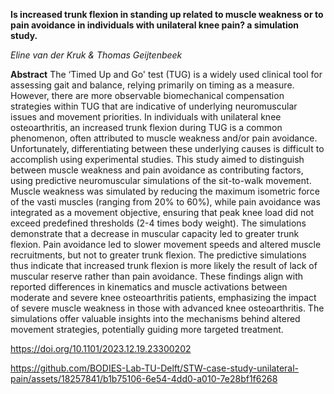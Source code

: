 **Is increased trunk flexion in standing up related to muscle weakness or to pain avoidance in individuals with unilateral knee pain? a simulation study.**  

*Eline van der Kruk & Thomas Geijtenbeek*

**Abstract**
The ‘Timed Up and Go' test (TUG) is a widely used clinical tool for assessing gait and balance, relying primarily on timing as a measure. However, there are more observable biomechanical compensation strategies within TUG that are indicative of underlying neuromuscular issues and movement priorities. In individuals with unilateral knee osteoarthritis, an increased trunk flexion during TUG is a common phenomenon, often attributed to muscle weakness and/or pain avoidance. Unfortunately, differentiating between these underlying causes is difficult to accomplish using experimental studies. This study aimed to distinguish between muscle weakness and pain avoidance as contributing factors, using predictive neuromuscular simulations of the sit-to-walk movement. Muscle weakness was simulated by reducing the maximum isometric force of the vasti muscles (ranging from 20% to 60%), while pain avoidance was integrated as a movement objective, ensuring that peak knee load did not exceed predefined thresholds (2-4 times body weight). The simulations demonstrate that a decrease in muscular capacity led to greater trunk flexion. Pain avoidance led to slower movement speeds and altered muscle recruitments, but not to greater trunk flexion. The predictive simulations thus indicate that increased trunk flexion is more likely the result of lack of muscular reserve rather than pain avoidance. These findings align with reported differences in kinematics and muscle activations between moderate and severe knee osteoarthritis patients, emphasizing the impact of severe muscle weakness in those with advanced knee osteoarthritis. The simulations offer valuable insights into the mechanisms behind altered movement strategies, potentially guiding more targeted treatment.  

https://doi.org/10.1101/2023.12.19.23300202



https://github.com/BODIES-Lab-TU-Delft/STW-case-study-unilateral-pain/assets/18257841/b1b75106-6e54-4dd0-a010-7e28bf1f6268




